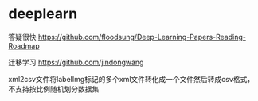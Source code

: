 # deeplearn

答疑很快
https://github.com/floodsung/Deep-Learning-Papers-Reading-Roadmap

迁移学习
https://github.com/jindongwang

xml2csv文件将labelImg标记的多个xml文件转化成一个文件然后转成csv格式，不支持按比例随机划分数据集
